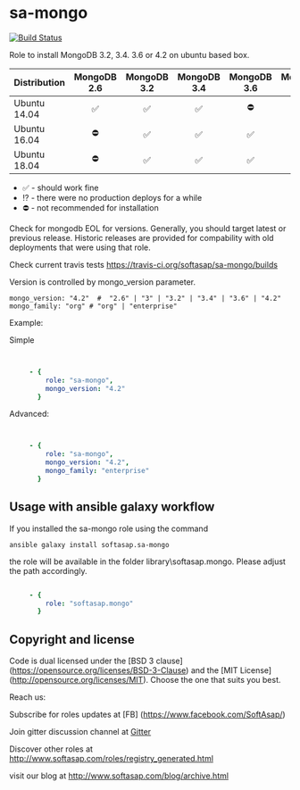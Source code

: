 sa-mongo
========

[![Build Status](https://travis-ci.org/softasap/sa-mongo.svg?branch=master)](https://travis-ci.org/softasap/sa-mongo)


Role to install MongoDB 3.2, 3.4. 3.6 or 4.2 on ubuntu based box.


| Distribution |   MongoDB 2.6 | MongoDB 3.2 | MongoDB 3.4 | MongoDB 3.6 | MongoDB 4.2 |
| ------------ |:-------------:|:-----------:|:-----------:|:-----------:|:-----------:|
| Ubuntu 14.04 | :white_check_mark: | :white_check_mark:| :white_check_mark:| :no_entry:| :no_entry:|
| Ubuntu 16.04 | :no_entry: | :white_check_mark:| :white_check_mark:| :white_check_mark:| :white_check_mark:|
| Ubuntu 18.04 | :no_entry: | :white_check_mark:| :white_check_mark:| :white_check_mark:| :white_check_mark:|

- :white_check_mark: - should work fine
- :interrobang: - there were no production deploys for a while
- :no_entry: - not recommended for installation

Check for mongodb EOL for versions.  Generally, you should target latest or previous release.
Historic releases are provided for compability with old deployments that were using that role.

Check current travis tests  https://travis-ci.org/softasap/sa-mongo/builds


Version is controlled by  mongo_version parameter.

```
mongo_version: "4.2"  #  "2.6" | "3" | "3.2" | "3.4" | "3.6" | "4.2"
mongo_family: "org" # "org" | "enterprise"
```


Example:

Simple

```YAML


     - {
         role: "sa-mongo",
         mongo_version: "4.2"
       }

```

Advanced:

```YAML


     - {
         role: "sa-mongo",
         mongo_version: "4.2",
         mongo_family: "enterprise"
       }

```




Usage with ansible galaxy workflow
----------------------------------

If you installed the sa-mongo role using the command


`
   ansible galaxy install softasap.sa-mongo
`

the role will be available in the folder library\softasap.mongo.
Please adjust the path accordingly.

```YAML

     - {
         role: "softasap.mongo"
       }

```


Copyright and license
---------------------

Code is dual licensed under the [BSD 3 clause] (https://opensource.org/licenses/BSD-3-Clause) and the [MIT License] (http://opensource.org/licenses/MIT). Choose the one that suits you best.

Reach us:

Subscribe for roles updates at [FB] (https://www.facebook.com/SoftAsap/)

Join gitter discussion channel at [Gitter](https://gitter.im/softasap)

Discover other roles at  http://www.softasap.com/roles/registry_generated.html

visit our blog at http://www.softasap.com/blog/archive.html
